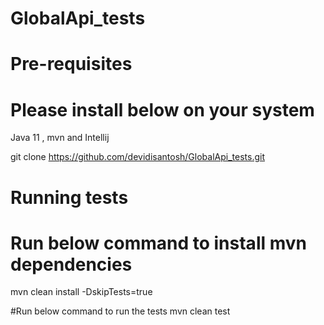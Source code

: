 # GlobalApi_tests

# Pre-requisites
# Please install below on your system 
Java 11 , mvn and Intellij

git clone https://github.com/devidisantosh/GlobalApi_tests.git

# Running tests
# Run below command to install mvn dependencies
  mvn clean install -DskipTests=true
  
#Run below command to run the tests
mvn clean test
